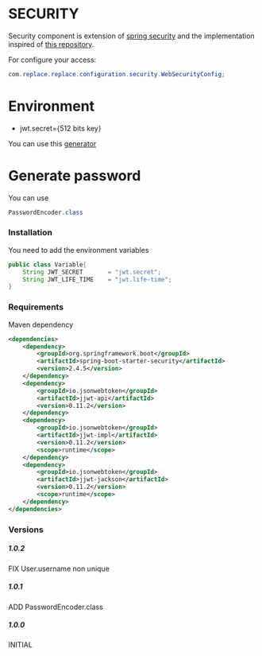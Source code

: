 # SECURITY

Security component is extension of [spring security](https://spring.io/projects/spring-security) and the implementation 
inspired of [this repository](https://github.com/Kaway/jwt-auth).


For configure your access:

```java
com.replace.replace.configuration.security.WebSecurityConfig;
```

# Environment

- jwt.secret={512 bits key}

You can use this [generator](https://www.allkeysgenerator.com/Random/Security-Encryption-Key-Generator.aspx)

# Generate password

You can use 

```java
PasswordEncoder.class
``` 

### Installation

You need to add the environment variables

```java
public class Variable{
    String JWT_SECRET       = "jwt.secret";
    String JWT_LIFE_TIME    = "jwt.life-time";
}
```

### Requirements

Maven dependency

```xml
<dependencies>
    <dependency>
        <groupId>org.springframework.boot</groupId>
        <artifactId>spring-boot-starter-security</artifactId>
        <version>2.4.5</version>
    </dependency>
    <dependency>
        <groupId>io.jsonwebtoken</groupId>
        <artifactId>jjwt-api</artifactId>
        <version>0.11.2</version>
    </dependency>
    <dependency>
        <groupId>io.jsonwebtoken</groupId>
        <artifactId>jjwt-impl</artifactId>
        <version>0.11.2</version>
        <scope>runtime</scope>
    </dependency>
    <dependency>
        <groupId>io.jsonwebtoken</groupId>
        <artifactId>jjwt-jackson</artifactId>
        <version>0.11.2</version>
        <scope>runtime</scope>
    </dependency>
</dependencies>
```

### Versions


##### 1.0.2
FIX User.username non unique

##### 1.0.1
ADD PasswordEncoder.class

##### 1.0.0

INITIAL

